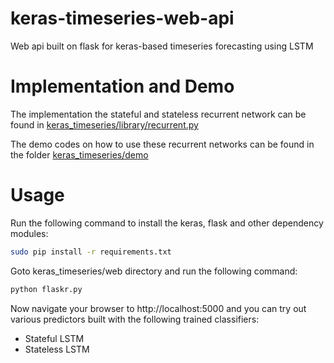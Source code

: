 # keras-timeseries-web-api

Web api built on flask for keras-based timeseries forecasting using LSTM

# Implementation and Demo 

The implementation the stateful and stateless recurrent network can be found in 
[keras_timeseries/library/recurrent.py](keras_timeseries/library/recurrent.py)

The demo codes on how to use these recurrent networks can be found in the folder
[keras_timeseries/demo](keras_timeseries/demo)

# Usage

Run the following command to install the keras, flask and other dependency modules:

```bash
sudo pip install -r requirements.txt
```

Goto keras_timeseries/web directory and run the following command:

```bash
python flaskr.py
```

Now navigate your browser to http://localhost:5000 and you can try out various predictors built with the following
trained classifiers:

* Stateful LSTM
* Stateless LSTM

